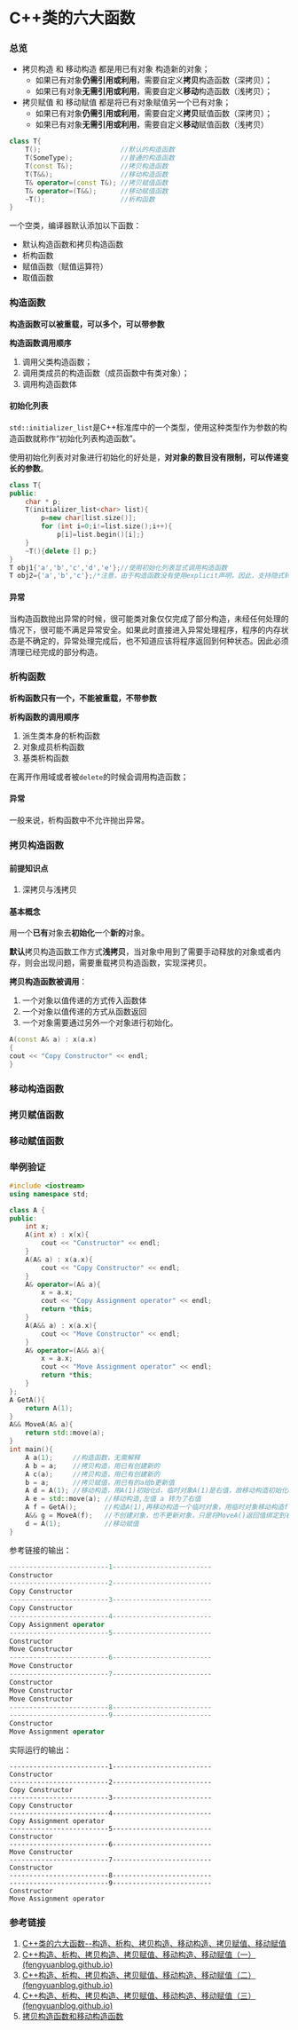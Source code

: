 # C++类的六大函数

### 总览

- 拷贝构造 和 移动构造 都是用已有对象 构造新的对象；
  - 如果已有对象**仍需引用或利用**，需要自定义**拷贝**构造函数（深拷贝）；
  - 如果已有对象**无需引用或利用**，需要自定义**移动**构造函数（浅拷贝）；
- 拷贝赋值 和 移动赋值 都是将已有对象赋值另一个已有对象；
  - 如果已有对象**仍需引用或利用**，需要自定义**拷贝**赋值函数（深拷贝）；
  - 如果已有对象**无需引用或利用**，需要自定义**移动**赋值函数（浅拷贝）

```c++
class T{
    T();                	//默认的构造函数
    T(SomeType);        	//普通的构造函数
    T(const T&);        	//拷贝构造函数
    T(T&&);             	//移动构造函数
    T& operator=(const T&); //拷贝赋值函数
    T& operator=(T&&);      //移动赋值函数
    ~T();                   //析构函数
}
```

一个空类，编译器默认添加以下函数：

- 默认构造函数和拷贝构造函数
- 析构函数
- 赋值函数（赋值运算符）
- 取值函数

### 构造函数

**构造函数可以被重载，可以多个，可以带参数**

**构造函数调用顺序**

1. 调用父类构造函数； 
2. 调用类成员的构造函数（成员函数中有类对象）； 
3. 调用构造函数体

#### 初始化列表

`std::initializer_list`是C++标准库中的一个类型，使用这种类型作为参数的构造函数就称作“初始化列表构造函数”。

使用初始化列表对对象进行初始化的好处是，**对对象的数目没有限制，可以传递变长的参数**。

```c++
class T{
public:
    char * p;
    T(initializer_list<char> list){
        p=new char[list.size()];
        for (int i=0;i!=list.size();i++){
            p[i]=list.begin()[i];}
    }
    ~T(){delete [] p;}
}
T obj1{'a','b','c','d','e'};//使用初始化列表显式调用构造函数
T obj2={'a','b','c'};/*注意，由于构造函数没有使用explicit声明，因此，支持隐式转换*/
```

#### 异常

当构造函数抛出异常的时候，很可能类对象仅仅完成了部分构造，未经任何处理的情况下，很可能不满足异常安全。如果此时直接进入异常处理程序，程序的内存状态是不确定的，异常处理完成后，也不知道应该将程序返回到何种状态。因此必须清理已经完成的部分构造。

### 析构函数

**析构函数只有一个，不能被重载，不带参数**

**析构函数的调用顺序**

1. 派生类本身的析构函数
2. 对象成员析构函数
3. 基类析构函数

在离开作用域或者被`delete`的时候会调用构造函数；

#### 异常

一般来说，析构函数中不允许抛出异常。

### 拷贝构造函数

#### 前提知识点

1. 深拷贝与浅拷贝

#### 基本概念

用一个**已有**对象去**初始化**一个**新的**对象。

**默认**拷贝构造函数工作方式**浅拷贝**，当对象中用到了需要手动释放的对象或者内存，则会出现问题，需要重载拷贝构造函数，实现深拷贝。

**拷贝构造函数被调用**：

1. 一个对象以值传递的方式传入函数体
2. 一个对象以值传递的方式从函数返回
3. 一个对象需要通过另外一个对象进行初始化。

```c++
A(const A& a) : x(a.x)
{
cout << "Copy Constructor" << endl;
}
```

### 移动构造函数



### 拷贝赋值函数



### 移动赋值函数



### 举例验证

```c++
#include <iostream>
using namespace std;

class A {
public:
    int x;
    A(int x) : x(x){
        cout << "Constructor" << endl;
    }
    A(A& a) : x(a.x){
        cout << "Copy Constructor" << endl;
    }
    A& operator=(A& a){
        x = a.x;
        cout << "Copy Assignment operator" << endl;
        return *this;
    }
    A(A&& a) : x(a.x){
        cout << "Move Constructor" << endl;
    }
    A& operator=(A&& a){
        x = a.x;
        cout << "Move Assignment operator" << endl;
        return *this;
    }
};
A GetA(){
    return A(1);
}
A&& MoveA(A& a){
    return std::move(a);
}
int main(){
    A a(1);     //构造函数，无需解释
    A b = a;    //拷贝构造，用已有创建新的
    A c(a);     //拷贝构造，用已有创建新的
    b = a;      //拷贝赋值，用已有的a给b更新值
    A d = A(1); //移动构造，用A(1)初始化d，临时对象A(1)是右值，故移动构造初始化d
    A e = std::move(a); //移动构造,左值 a 转为了右值
    A f = GetA();       //构造A(1),再移动构造一个临时对象，用临时对象移动构造f
    A&& g = MoveA(f);   //不创建对象，也不更新对象，只是将MoveA()返回值绑定到右值引用g
    d = A(1);           //移动赋值
}
```

参考链接的输出：

```c++
-------------------------1-------------------------
Constructor
-------------------------2-------------------------
Copy Constructor
-------------------------3-------------------------
Copy Constructor
-------------------------4-------------------------
Copy Assignment operator
-------------------------5-------------------------
Constructor
Move Constructor
-------------------------6-------------------------
Move Constructor
-------------------------7-------------------------
Constructor
Move Constructor
Move Constructor
-------------------------8-------------------------
-------------------------9-------------------------
Constructor
Move Assignment operator
```

实际运行的输出：

```
-------------------------1-------------------------
Constructor
-------------------------2-------------------------
Copy Constructor
-------------------------3-------------------------
Copy Constructor
-------------------------4-------------------------
Copy Assignment operator
-------------------------5-------------------------
Constructor
-------------------------6-------------------------
Move Constructor
-------------------------7-------------------------
Constructor
-------------------------8-------------------------
-------------------------9-------------------------
Constructor
Move Assignment operator
```



### 参考链接

1. [C++类的六大函数--构造、析构、拷贝构造、移动构造、拷贝赋值、移动赋值](https://www.cnblogs.com/lincz/p/10768607.html)
2. [C++构造、析构、拷贝构造、拷贝赋值、移动构造、移动赋值（一） (fengyuanblog.github.io)](https://fengyuanblog.github.io/2017/06/20/C++构造-析构-拷贝构造-拷贝赋值-移动构造-移动赋值-一/)
3. [C++构造、析构、拷贝构造、拷贝赋值、移动构造、移动赋值（二） (fengyuanblog.github.io)](https://fengyuanblog.github.io/2017/06/20/C++构造-析构-拷贝构造-拷贝赋值-移动构造-移动赋值-二/)
4. [C++构造、析构、拷贝构造、拷贝赋值、移动构造、移动赋值（三） (fengyuanblog.github.io)](https://fengyuanblog.github.io/2017/06/20/C++构造-析构-拷贝构造-拷贝赋值-移动构造-移动赋值-三/)
5. [拷贝构造函数和移动构造函数](https://www.cnblogs.com/hunter-w/p/13884186.html)

